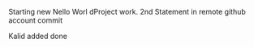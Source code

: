 Starting new Nello Worl dProject work.
2nd Statement in remote github account commit

Kalid added done
